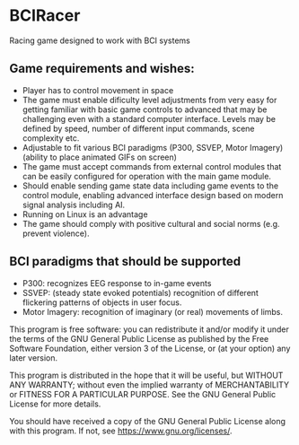 # BCIRacer
Racing game designed to work with BCI systems

## Game requirements and wishes:
* Player has to control movement in space
* The game must enable dificulty level adjustments from very easy for getting familiar with basic game controls to advanced that may be challenging even with a standard computer interface. Levels may be defined by speed, number of different input commands, scene complexity etc.
* Adjustable to fit various BCI paradigms (P300, SSVEP, Motor Imagery) (ability to place animated GIFs on screen)
* The game must accept commands from external control modules that can be easily configured for operation with the main game module.
* Should enable sending game state data including game events to the control module, enabling advanced interface design based on modern signal analysis including AI.
* Running on Linux is an advantage
* The game should comply with positive cultural and social norms (e.g. prevent violence).

## BCI paradigms that should be supported
* P300: recognizes EEG response to in-game events
* SSVEP: (steady state evoked potentials) recognition of different flickering patterns of objects in user focus.
* Motor Imagery: recognition of imaginary (or real) movements of limbs.


This program is free software: you can redistribute it and/or modify
it under the terms of the GNU General Public License as published by
the Free Software Foundation, either version 3 of the License, or
(at your option) any later version.

This program is distributed in the hope that it will be useful,
but WITHOUT ANY WARRANTY; without even the implied warranty of
MERCHANTABILITY or FITNESS FOR A PARTICULAR PURPOSE.  See the
GNU General Public License for more details.

You should have received a copy of the GNU General Public License
along with this program.  If not, see https://www.gnu.org/licenses/.
